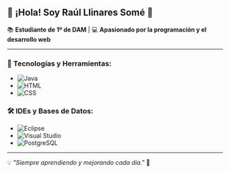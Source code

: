 ## 🌟 ¡Hola! Soy Raúl Llinares Somé 👋

📚 **Estudiante de 1º de DAM** | 💻 **Apasionado por la programación y el desarrollo web**

---

### 🚀 Tecnologías y Herramientas:
- ![Java](https://img.shields.io/badge/Java-007396?style=for-the-badge&logo=java&logoColor=white)  
- ![HTML](https://img.shields.io/badge/HTML5-E34F26?style=for-the-badge&logo=html5&logoColor=white)  
- ![CSS](https://img.shields.io/badge/CSS3-1572B6?style=for-the-badge&logo=css3&logoColor=white)  

### 🛠️ IDEs y Bases de Datos:
- ![Eclipse](https://img.shields.io/badge/Eclipse-2C2255?style=for-the-badge&logo=eclipse&logoColor=white)  
- ![Visual Studio](https://img.shields.io/badge/Visual%20Studio-5C2D91?style=for-the-badge&logo=visual-studio&logoColor=white)  
- ![PostgreSQL](https://img.shields.io/badge/PostgreSQL-336791?style=for-the-badge&logo=postgresql&logoColor=white)  

---

💡 _"Siempre aprendiendo y mejorando cada día."_ 🚀
